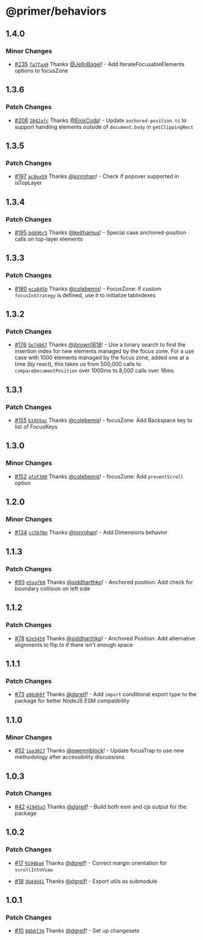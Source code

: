 # @primer/behaviors

## 1.4.0

### Minor Changes

- [#235](https://github.com/primer/behaviors/pull/235) [`7a7faa9`](https://github.com/primer/behaviors/commit/7a7faa9c604ea23f10edd68ed66c35e790a5dc1a) Thanks [@JelloBagel](https://github.com/JelloBagel)! - Add IterateFocusableElements options to focusZone

## 1.3.6

### Patch Changes

- [#208](https://github.com/primer/behaviors/pull/208) [`2042afc`](https://github.com/primer/behaviors/commit/2042afcc44ecfa1eee1e3782e4415074b7b18cd2) Thanks [@EnixCoda](https://github.com/EnixCoda)! - Update `anchored-position.ts` to support handling elements outside of `document.body` in `getClippingRect`

## 1.3.5

### Patch Changes

- [#197](https://github.com/primer/behaviors/pull/197) [`ac8ea59`](https://github.com/primer/behaviors/commit/ac8ea59670099b836ed69e3dcf5b1b62cbbd2db3) Thanks [@jonrohan](https://github.com/jonrohan)! - Check if popover supported in isTopLayer

## 1.3.4

### Patch Changes

- [#195](https://github.com/primer/behaviors/pull/195) [`bddd6c5`](https://github.com/primer/behaviors/commit/bddd6c5be9af240d43a53cc062a0f07a65e695af) Thanks [@keithamus](https://github.com/keithamus)! - Special case anchored-position calls on top-layer elements

## 1.3.3

### Patch Changes

- [#180](https://github.com/primer/behaviors/pull/180) [`eca845b`](https://github.com/primer/behaviors/commit/eca845b9dbcd49383766ee55dfdcfa4fafbda4a6) Thanks [@colebemis](https://github.com/colebemis)! - FocusZone: If custom `focusInStrategy` is defined, use it to initialize tabIndexes

## 1.3.2

### Patch Changes

- [#176](https://github.com/primer/behaviors/pull/176) [`5e74867`](https://github.com/primer/behaviors/commit/5e7486702074bbb89e6a7a96a4b0db71d763c74c) Thanks [@jbrown1618](https://github.com/jbrown1618)! - Use a binary search to find the insertion index for new elements managed by the focus zone.
  For a use case with 1000 elements managed by the focus zone, added one at a time (by react),
  this takes us from 500,000 calls to `compareDocumentPosition` over 1000ms to 8,000 calls
  over 16ms.

## 1.3.1

### Patch Changes

- [#155](https://github.com/primer/behaviors/pull/155) [`b14b5ac`](https://github.com/primer/behaviors/commit/b14b5ac5dc2ef9957e4b585e27acf7d5566edd5a) Thanks [@colebemis](https://github.com/colebemis)! - focusZone: Add Backspace key to list of FocusKeys

## 1.3.0

### Minor Changes

- [#152](https://github.com/primer/behaviors/pull/152) [`afaf380`](https://github.com/primer/behaviors/commit/afaf380893cb858e6c85515bb490866d76d3d8b7) Thanks [@colebemis](https://github.com/colebemis)! - focusZone: Add `preventScroll` option

## 1.2.0

### Minor Changes

- [#134](https://github.com/primer/behaviors/pull/134) [`cc5bf8e`](https://github.com/primer/behaviors/commit/cc5bf8e8404594bc6b3ff1493f253b171bfb03c0) Thanks [@jonrohan](https://github.com/jonrohan)! - Add Dimensions behavior

## 1.1.3

### Patch Changes

- [#93](https://github.com/primer/behaviors/pull/93) [`e5aaf68`](https://github.com/primer/behaviors/commit/e5aaf688b084bf6e425c6bdb0963aa50aacf8fa4) Thanks [@siddharthkp](https://github.com/siddharthkp)! - Anchored position: Add check for boundary collision on left side

## 1.1.2

### Patch Changes

- [#78](https://github.com/primer/behaviors/pull/78) [`62e5459`](https://github.com/primer/behaviors/commit/62e545913dae8ca42f88fd6184f190cdf3df9c4c) Thanks [@siddharthkp](https://github.com/siddharthkp)! - Anchored Position: Add alternative alignments to flip to if there isn't enough space

## 1.1.1

### Patch Changes

- [#73](https://github.com/primer/behaviors/pull/73) [`a96d60f`](https://github.com/primer/behaviors/commit/a96d60fdb2a2ffdde71a22ea29fa2c788bf4c6aa) Thanks [@dgreif](https://github.com/dgreif)! - Add `import` conditional export type to the package for better NodeJS ESM compatibility

## 1.1.0

### Minor Changes

- [#52](https://github.com/primer/behaviors/pull/52) [`1aa3027`](https://github.com/primer/behaviors/commit/1aa302782e3c833f9d9c27f602a046e81f05c3e5) Thanks [@owenniblock](https://github.com/owenniblock)! - Update focusTrap to use new methodology after accessibility discussions

## 1.0.3

### Patch Changes

- [#42](https://github.com/primer/behaviors/pull/42) [`41945a3`](https://github.com/primer/behaviors/commit/41945a37ef07da82ce5a29feb03d7a7d96ec76ea) Thanks [@dgreif](https://github.com/dgreif)! - Build both esm and cjs output for the package

## 1.0.2

### Patch Changes

- [#17](https://github.com/primer/behaviors/pull/17) [`9194ba4`](https://github.com/primer/behaviors/commit/9194ba403502b4acba0be03bed1a765c1ba81340) Thanks [@dgreif](https://github.com/dgreif)! - Correct margin orientation for `scrollIntoView`

* [#18](https://github.com/primer/behaviors/pull/18) [`3b4dd41`](https://github.com/primer/behaviors/commit/3b4dd414175417f83bd144939fe74b2a01bc7136) Thanks [@dgreif](https://github.com/dgreif)! - Export utils as submodule

## 1.0.1

### Patch Changes

- [#10](https://github.com/primer/behaviors/pull/10) [`88b6f34`](https://github.com/primer/behaviors/commit/88b6f34bf4874f3c81473020a01a58b197dd6e16) Thanks [@dgreif](https://github.com/dgreif)! - Set up changesets
